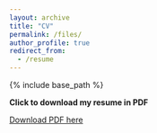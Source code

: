 ```yaml
---
layout: archive
title: "CV"
permalink: /files/
author_profile: true
redirect_from:
  - /resume
---
```


{% include base_path %}

**Click to download my resume in PDF**

[Download PDF here](http://zixiaof/zixiao.github.io/files/Resume.git.pdf)
